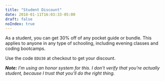 ```yaml
---
title: "Student Discount"
date: 2018-01-11T16:03:33-05:00
draft: false
noIndex: true
---
```


As a student, you can get 30% off of any pocket guide or bundle. This applies to anyone in any type of schooling, including evening classes and coding bootcamps.

Use the code `EDU30` at checkout to get your discount.

*__Note:__* *I'm using an honor system for this. I don't verify that you're actually student, because I trust that you'll do the right thing.*